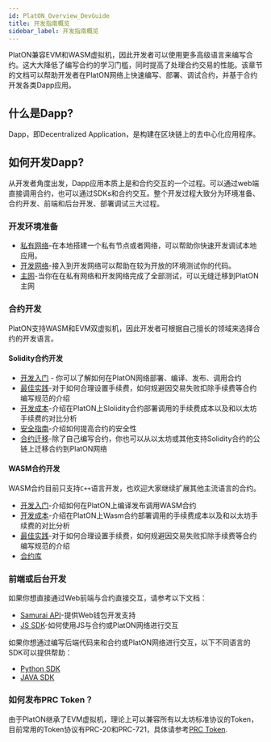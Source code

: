 ```yaml
---
id: PlatON_Overview_DevGuide
title: 开发指南概览
sidebar_label: 开发指南概览
---
```


PlatON兼容EVM和WASM虚拟机，因此开发者可以使用更多高级语言来编写合约。这大大降低了编写合约的学习门槛，同时提高了处理合约交易的性能。该章节的文档可以帮助开发者在PlatON网络上快速编写、部署、调试合约，并基于合约开发各类Dapp应用。

## 什么是Dapp?

Dapp，即Decentralized Application，是构建在区块链上的去中心化应用程序。

## 如何开发Dapp?

从开发者角度出发，Dapp应用本质上是和合约交互的一个过程。可以通过web端直接调用合约，也可以通过SDKs和合约交互。整个开发过程大致分为环境准备、合约开发、前端和后台开发、部署调试三大过程。

### 开发环境准备

- [私有网络](/docs/zh-CN/Build_Private_Chain)-在本地搭建一个私有节点或者网络，可以帮助你快速开发调试本地应用。
- [开发网络](/docs/zh-CN/Join_Dev_Network)-接入到开发网络可以帮助在较为开放的环境测试你的代码。
- [主网](#)-当你在在私有网络和开发网络完成了全部测试，可以无缝迁移到PlatON主网

### 合约开发

PlatON支持WASM和EVM双虚拟机，因此开发者可根据自己擅长的领域来选择合约的开发语言。

#### Solidity合约开发

 - [开发入门](/docs/zh-CN/Solidity_Dev_Manual) - 你可以了解如何在PlatON网络部署、编译、发布、调用合约
-  [最佳实践](/docs/zh-CN/Solidity_Contract_Best_Practice)-对于如何合理设置手续费，如何规避因交易失败扣除手续费等合约编写规范的介绍
- [开发成本](docs/zh-CN/Solidity_Contract_Dev_Costs)-介绍在PlatON上Slolidity合约部署调用的手续费成本以及和以太坊手续费的对比分析
- [安全指南](/docs/zh-CN/Solidity_Contract_Security_Dev_Guide)-介绍如何提高合约的安全性
- [合约迁移](/docs/zh-CN/Solidity_Contract_Migrate)-除了自己编写合约，你也可以从以太坊或其他支持Solidity合约的公链上迁移合约到PlatON网络

#### WASM合约开发

WASM合约目前只支持`C++`语言开发，也欢迎大家继续扩展其他主流语言的合约。

- [开发入门](/docs/zh-CN/Solidity_Dev_Manual)-介绍如何在PlatON上编译发布调用WASM合约 
- [开发成本](/docs/zh-CN/Solidity_Contract_Dev_Costs)-介绍在PlatON上Wasm合约部署调用的手续费成本以及和以太坊手续费的对比分析
- [最佳实践](/docs/zh-CN/Solidity_Contract_Best_Practice)-对于如何合理设置手续费，如何规避因交易失败扣除手续费等合约编写规范的介绍
- [合约库](/docs/zh-CN/Wasm_Contract_API)


### 前端或后台开发

如果你想直接通过Web前端与合约直接交互，请参考以下文档：
- [Samurai API](/docs/zh-CN/Samurai_API)-提供Web钱包开发支持
- [JS SDK](/docs/zh-CN/JS_SDK)-如何使用JS与合约或PlatON网络进行交互

如果你想通过编写后端代码来和合约或PlatON网络进行交互，以下不同语言的SDK可以提供帮助：
- [Python SDK](/docs/zh-CN/Python_SDK)
- [JAVA SDK](/docs/zh-CN/Java_SDK)


### 如何发布PRC Token？

由于PlatON继承了EVM虚拟机，理论上可以兼容所有以太坊标准协议的Token，目前常用的Token协议有PRC-20和PRC-721，具体请参考[PRC Token](/docs/zh-CN/PRC_Token).


